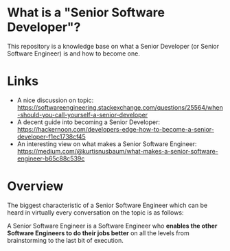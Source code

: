 # What is a "Senior Software Developer"?
This repository is a knowledge base on what a Senior Developer (or Senior Software Engineer) is and how to become one.

# Links
- A nice discussion on topic: https://softwareengineering.stackexchange.com/questions/25564/when-should-you-call-yourself-a-senior-developer
- A decent guide into becoming a Senior Developer: https://hackernoon.com/developers-edge-how-to-become-a-senior-developer-f1ec1738cf45
- An interesting view on what makes a Senior Software Engineer: https://medium.com/@kurtisnusbaum/what-makes-a-senior-software-engineer-b65c88c539c

# Overview
The biggest characteristic of a Senior Software Engineer which can be heard in virtually every conversation on the topic is as follows:

A Senior Software Engineer is a Software Engineer who **enables the other Software Engineers to do their jobs better** on all the levels from brainstorming to the last bit of execution.
